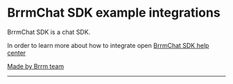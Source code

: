 # BrrmChat SDK example integrations

BrrmChat SDK is a chat SDK.

In order to learn more about how to integrate open [BrrmChat SDK help center]((https://www.brrm.eu/#about-us))

[Made by Brrm team](https://www.brrm.eu/#about-us)

-----


